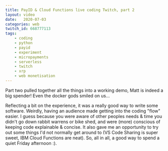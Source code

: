 ```yaml
---
title: PayID & Cloud Functions live coding Twitch, part 2
layout: video
date:   2020-07-03
categories: web
twitch_id: 668777113
tags:
    - coding
    - python
    - payid
    - experiment
    - micropayments
    - serverless
    - twitch
    - xrp
    - web monetisation
---
```


Part two pulled together all the things into a working demo, Matt is indeed a big spender! Even the docker gods smiled on us...

Reflecting a bit on the experience, it was a really good way to write some software. Weirdly, having an audience made getting into the coding "flow" easier. I guess because you were aware of other peoples needs & time you didn't go down rabbit warrens or bike shed, and were (more) conscious of keeping code explainable & concise. It also gave me an opportunity to try out some things I'd not normally get around to (VS Code Sharing is super sweet, IBM Cloud Functions are neat). So, all in all, a good way to spend a quiet Friday afternoon :).
